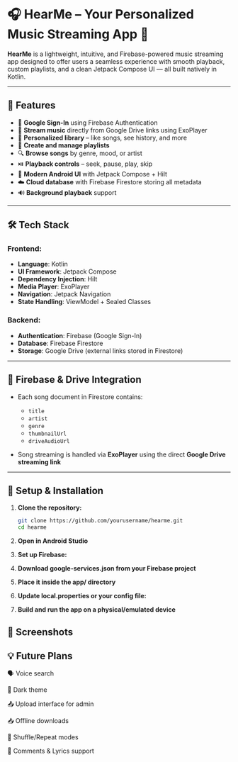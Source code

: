 # 🎧 HearMe – Your Personalized Music Streaming App 🎵

**HearMe** is a lightweight, intuitive, and Firebase-powered music streaming app designed to offer users a seamless experience with smooth playback, custom playlists, and a clean Jetpack Compose UI — all built natively in Kotlin.

---

## 🚀 Features

- 🔐 **Google Sign-In** using Firebase Authentication
- 🎵 **Stream music** directly from Google Drive links using ExoPlayer
- 🧠 **Personalized library** – like songs, see history, and more
- 📂 **Create and manage playlists**
- 🔍 **Browse songs** by genre, mood, or artist
- ⏯️ **Playback controls** – seek, pause, play, skip
- 📱 **Modern Android UI** with Jetpack Compose + Hilt
- ☁️ **Cloud database** with Firebase Firestore storing all metadata
- 🔊 **Background playback** support

---

## 🛠️ Tech Stack

### Frontend:
- **Language**: Kotlin
- **UI Framework**: Jetpack Compose
- **Dependency Injection**: Hilt
- **Media Player**: ExoPlayer
- **Navigation**: Jetpack Navigation
- **State Handling**: ViewModel + Sealed Classes

### Backend:
- **Authentication**: Firebase (Google Sign-In)
- **Database**: Firebase Firestore
- **Storage**: Google Drive (external links stored in Firestore)

---

## 🔐 Firebase & Drive Integration

- Each song document in Firestore contains:
  - `title`
  - `artist`
  - `genre`
  - `thumbnailUrl`
  - `driveAudioUrl`

- Song streaming is handled via **ExoPlayer** using the direct **Google Drive streaming link**

---

## 🧪 Setup & Installation

1. **Clone the repository:**

   ```bash
   git clone https://github.com/yourusername/hearme.git
   cd hearme
2. **Open in Android Studio**

3. **Set up Firebase:**

4. **Download google-services.json from your Firebase project**

5. **Place it inside the app/ directory**

6. **Update local.properties or your config file:**

7. **Build and run the app on a physical/emulated device**

## 📸 Screenshots


## 💡 Future Plans
🗣️ Voice search

🌙 Dark theme

📤 Upload interface for admin

📥 Offline downloads

🔁 Shuffle/Repeat modes

💬 Comments & Lyrics support

